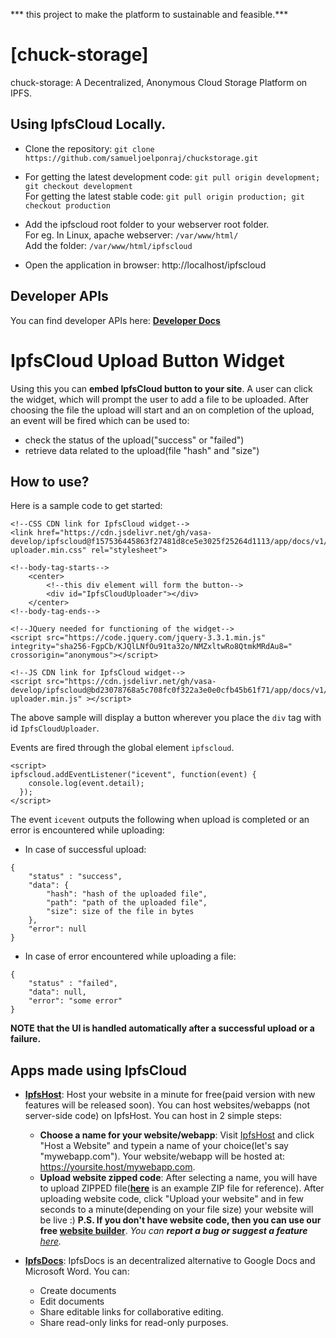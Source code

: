 *** this project to make the platform to sustainable and feasible.***

# [chuck-storage]

chuck-storage: A Decentralized, Anonymous Cloud Storage Platform on IPFS.



## Using IpfsCloud Locally.

* Clone the repository: `git clone https://github.com/samueljoelponraj/chuckstorage.git`

* For getting the latest development code: `git pull origin development; git checkout development`  
For getting the latest stable code: `git pull origin production; git checkout production`
  
* Add the ipfscloud root folder to your webserver root folder.  
  For eg. In Linux, apache webserver: `/var/www/html/`  
  Add the folder: `/var/www/html/ipfscloud`
  
* Open the application in browser: http://localhost/ipfscloud

## Developer APIs
You can find developer APIs here: **[Developer Docs](https://ipfscloud.store/app/docs/v1/)**

# IpfsCloud Upload Button Widget

Using this you can **embed IpfsCloud button to your site**. 
A user can click the widget, which will prompt the user to add a file to be uploaded. After choosing the file the upload will start and an on completion of the upload, an event will be fired which can be used to:
* check the status of the upload("success" or "failed")
* retrieve data related to the upload(file "hash" and "size")

## How to use?
Here is a sample code to get started:
```
<!--CSS CDN link for IpfsCloud widget-->
<link href="https://cdn.jsdelivr.net/gh/vasa-develop/ipfscloud@f157536445863f27481d8ce5e3025f25264d1113/app/docs/v1/css/ipfscloud-uploader.min.css" rel="stylesheet">

<!--body-tag-starts-->
    <center>
        <!--this div element will form the button-->
        <div id="IpfsCloudUploader"></div>
    </center>
<!--body-tag-ends-->

<!--JQuery needed for functioning of the widget-->
<script src="https://code.jquery.com/jquery-3.3.1.min.js" integrity="sha256-FgpCb/KJQlLNfOu91ta32o/NMZxltwRo8QtmkMRdAu8=" crossorigin="anonymous"></script>

<!--JS CDN link for IpfsCloud widget-->
<script src="https://cdn.jsdelivr.net/gh/vasa-develop/ipfscloud@bd23078768a5c708fc0f322a3e0e0cfb45b61f71/app/docs/v1/js/ipfscloud-uploader.min.js" ></script>
```

The above sample will display a button wherever you place the ```div``` tag with id ```IpfsCloudUploader```. 

Events are fired through the global element ```ipfscloud```.

```
<script>
ipfscloud.addEventListener("icevent", function(event) {
    console.log(event.detail);
  });
</script>
```

The event ```icevent``` outputs the following when upload is completed or an error is encountered while uploading:
- In case of successful upload:
```
{
    "status" : "success",
    "data": {
        "hash": "hash of the uploaded file",
        "path": "path of the uploaded file",
        "size": size of the file in bytes
    },
    "error": null
}
```
- In case of error encountered while uploading a file:
```
{
    "status" : "failed",
    "data": null,
    "error": "some error"
}
```
**NOTE that the UI is handled automatically after a successful upload or a failure.**

## Apps made using IpfsCloud
* **[IpfsHost](https://ipfscloud.store/app/host.html)**: Host your website in a minute for free(paid version with new features will be released soon).  You can host websites/webapps (not server-side code) on IpfsHost. You can host in 2 simple steps: 
  *  **Choose a name for your website/webapp**: Visit  [IpfsHost](https://ipfscloud.store/app/host.html) and click "Host a Website" and typein a name of your choice(let's say "mywebapp.com"). Your website/webapp will be hosted at: https://yoursite.host/mywebapp.com.
  *  **Upload website zipped code**: After selecting a name, you will have to upload ZIPPED file(**[here](https://gateway.ipfs.io/ipfs/QmSL7A7HpP1XdSN6K92JDq9RRGNiVU1fPYVzGqTT4n6grd)** is an example ZIP file for reference). After uploading website code, click "Upload your website" and in few seconds to a minute(depending on your file size) your website will be live :) **P.S. If you don't have website code, then you can use our free [website builder](https://ipfscloud.store/app/build)**. 
  *You can **report a bug or suggest a feature** [here](https://github.com/vasa-develop/ipfscloud/issues/new).*
   
* **[IpfsDocs](https://ipfscloud.store/app/ipfsdocs)**: IpfsDocs is an decentralized alternative to Google Docs and Microsoft Word. You can:
  * Create documents
  * Edit documents
  * Share editable links for collaborative editing.
  * Share read-only links for read-only purposes.
  



